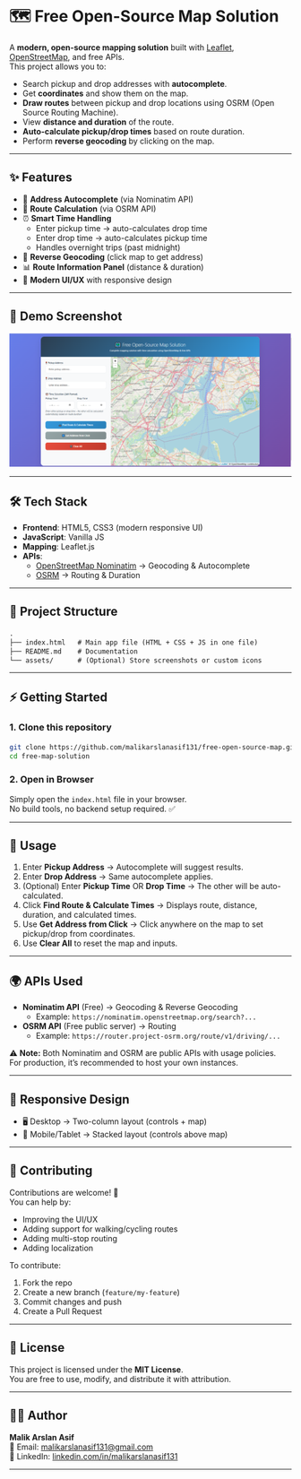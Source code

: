 # 🗺️ Free Open-Source Map Solution

A **modern, open-source mapping solution** built with [Leaflet](https://leafletjs.com/), [OpenStreetMap](https://www.openstreetmap.org/), and free APIs.  
This project allows you to:

- Search pickup and drop addresses with **autocomplete**.
- Get **coordinates** and show them on the map.
- **Draw routes** between pickup and drop locations using OSRM (Open Source Routing Machine).
- View **distance and duration** of the route.
- **Auto-calculate pickup/drop times** based on route duration.
- Perform **reverse geocoding** by clicking on the map.

---

## ✨ Features

- 📍 **Address Autocomplete** (via Nominatim API)
- 🚗 **Route Calculation** (via OSRM API)
- ⏰ **Smart Time Handling**
  - Enter pickup time → auto-calculates drop time
  - Enter drop time → auto-calculates pickup time
  - Handles overnight trips (past midnight)
- 🔄 **Reverse Geocoding** (click map to get address)
- 📊 **Route Information Panel** (distance & duration)
- 🎨 **Modern UI/UX** with responsive design

---

## 🚀 Demo Screenshot

![Demo Screenshot](assets/demo.png)

---

## 🛠️ Tech Stack

- **Frontend**: HTML5, CSS3 (modern responsive UI)
- **JavaScript**: Vanilla JS
- **Mapping**: Leaflet.js
- **APIs**:
  - [OpenStreetMap Nominatim](https://nominatim.org/) → Geocoding & Autocomplete
  - [OSRM](http://project-osrm.org/) → Routing & Duration

---

## 📂 Project Structure

```
.
├── index.html   # Main app file (HTML + CSS + JS in one file)
├── README.md    # Documentation
└── assets/      # (Optional) Store screenshots or custom icons
```

---

## ⚡ Getting Started

### 1. Clone this repository

```bash
git clone https://github.com/malikarslanasif131/free-open-source-map.git
cd free-map-solution
```

### 2. Open in Browser

Simply open the `index.html` file in your browser.  
No build tools, no backend setup required. ✅

---

## 🔧 Usage

1. Enter **Pickup Address** → Autocomplete will suggest results.
2. Enter **Drop Address** → Same autocomplete applies.
3. (Optional) Enter **Pickup Time** OR **Drop Time** → The other will be auto-calculated.
4. Click **Find Route & Calculate Times** → Displays route, distance, duration, and calculated times.
5. Use **Get Address from Click** → Click anywhere on the map to set pickup/drop from coordinates.
6. Use **Clear All** to reset the map and inputs.

---

## 🌍 APIs Used

- **Nominatim API** (Free) → Geocoding & Reverse Geocoding
  - Example: `https://nominatim.openstreetmap.org/search?...`
- **OSRM API** (Free public server) → Routing
  - Example: `https://router.project-osrm.org/route/v1/driving/...`

⚠️ **Note:** Both Nominatim and OSRM are public APIs with usage policies.  
For production, it’s recommended to host your own instances.

---

## 📱 Responsive Design

- 🖥️ Desktop → Two-column layout (controls + map)
- 📱 Mobile/Tablet → Stacked layout (controls above map)

---

## 🤝 Contributing

Contributions are welcome! 🎉  
You can help by:

- Improving the UI/UX
- Adding support for walking/cycling routes
- Adding multi-stop routing
- Adding localization

To contribute:

1. Fork the repo
2. Create a new branch (`feature/my-feature`)
3. Commit changes and push
4. Create a Pull Request

---

## 📜 License

This project is licensed under the **MIT License**.  
You are free to use, modify, and distribute it with attribution.

---

## 👨‍💻 Author

**Malik Arslan Asif**  
📧 Email: [malikarslanasif131@gmail.com](mailto:malikarslanasif131@gmail.com)  
🔗 LinkedIn: [linkedin.com/in/malikarslanasif131](https://www.linkedin.com/in/malikarslanasif131/)

---

